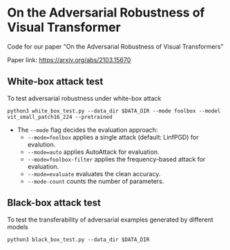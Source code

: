 # On the Adversarial Robustness of Visual Transformer

Code for our paper "On the Adversarial Robustness of Visual Transformers"

Paper link: <a href="https://arxiv.org/abs/2103.15670"> https://arxiv.org/abs/2103.15670 </a>

## White-box attack test

To test adversarial robustness under white-box attack
```
python3 white_box_test.py --data_dir $DATA_DIR --mode foolbox --model vit_small_patch16_224 --pretrained
```
- The `--mode` flag decides the evaluation approach: 
    - `--mode=foolbox` applies a single attack (default: LinfPGD) for evalution.
    - `--mode=auto` applies AutoAttack for evaluation.
    - `--mode=foolbox-filter` applies the frequency-based attack for evaluation.
    - `--mode=evaluate` evaluates the clean accuracy.
    - `--mode-count` counts the number of parameters.

## Black-box attack test

To test the transferability of adversarial examples generated by different models
```
python3 black_box_test.py --data_dir $DATA_DIR
```

